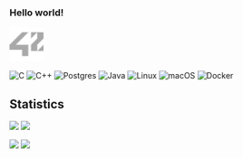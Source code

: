 ### Hello world!

<img src="./42.svg" height="60"/></h1>

![C](https://img.shields.io/badge/c-%2300599C.svg?style=for-the-badge&logo=c&logoColor=white) ![C++](https://img.shields.io/badge/c++-%2300599C.svg?style=for-the-badge&logo=c%2B%2B&logoColor=white) ![Postgres](https://img.shields.io/badge/postgres-%23316192.svg?style=for-the-badge&logo=postgresql&logoColor=white) ![Java](https://img.shields.io/badge/java-%23ED8B00.svg?style=for-the-badge&logo=openjdk&logoColor=white) ![Linux](https://img.shields.io/badge/Linux-FCC624?style=for-the-badge&logo=linux&logoColor=black) ![macOS](https://img.shields.io/badge/mac%20os-000000?style=for-the-badge&logo=macos&logoColor=F0F0F0) ![Docker](https://img.shields.io/badge/docker-%230db7ed.svg?style=for-the-badge&logo=docker&logoColor=white)

## Statistics

![](https://github-profile-summary-cards.vercel.app/api/cards/most-commit-language?username=cbridget42&theme=github_dark) ![](https://github-profile-summary-cards.vercel.app/api/cards/repos-per-language?username=cbridget42&theme=github_dark)

![](https://github-profile-summary-cards.vercel.app/api/cards/stats?username=cbridget42&theme=github_dark) ![](https://github-profile-summary-cards.vercel.app/api/cards/productive-time?username=cbridget42&theme=github_dark)